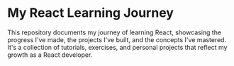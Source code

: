 # My React Learning Journey

This repository documents my journey of learning React, showcasing the progress I've made, the projects I've built, and the concepts I've mastered. It's a collection of tutorials, exercises, and personal projects that reflect my growth as a React developer.